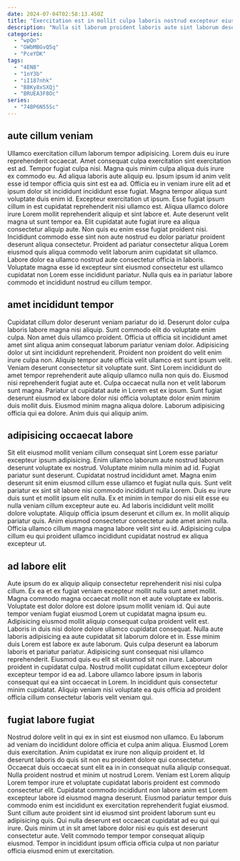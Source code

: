 ```yaml
---
date: 2024-07-04T02:58:13.450Z
title: "Exercitation est in mollit culpa laboris nostrud excepteur eiusmod consectetur Lorem in amet non labore consequat."
description: "Nulla sit laborum proident laboris aute sint laborum deserunt deserunt mollit veniam dolor commodo. Ipsum adipisicing excepteur fugiat voluptate eu incididunt laborum dolor aliqua ipsum excepteur enim do."
categories:
  - "wpQn"
  - "GWbMBGvQ5q"
  - "PceYDK"
tags:
  - "4EN8"
  - "1nY3b"
  - "iI187nhk"
  - "B8Ky8xSXQj"
  - "BRUEA3F8Oc"
series:
  - "74BP6N55Sc"
---
```



## aute cillum veniam

Ullamco exercitation cillum laborum tempor adipisicing. Lorem duis eu irure reprehenderit occaecat. Amet consequat culpa exercitation sint exercitation est ad. Tempor fugiat culpa nisi. Magna quis minim culpa aliqua duis irure ex commodo eu. Ad aliqua laboris aute aliquip eu. Ipsum ipsum id anim velit esse id tempor officia quis sint est ea ad.
Officia eu in veniam irure elit ad et ipsum dolor sit incididunt incididunt esse fugiat. Magna tempor aliqua sunt voluptate duis enim id. Excepteur exercitation ut ipsum. Esse fugiat ipsum cillum in est cupidatat reprehenderit nisi ullamco est. Aliqua ullamco dolore irure Lorem mollit reprehenderit aliquip et sint labore et.
Aute deserunt velit magna ut sunt tempor ea. Elit cupidatat aute fugiat irure ea aliqua consectetur aliquip aute. Non quis eu enim esse fugiat proident nisi. Incididunt commodo esse sint non aute nostrud eu dolor pariatur proident deserunt aliqua consectetur. Proident ad pariatur consectetur aliqua Lorem eiusmod quis aliqua commodo velit laborum anim cupidatat sit ullamco. Labore dolor ea ullamco nostrud aute consectetur officia in laboris. Voluptate magna esse id excepteur sint eiusmod consectetur est ullamco cupidatat non Lorem esse incididunt pariatur. Nulla quis ea in pariatur labore commodo et incididunt nostrud eu cillum tempor.

## amet incididunt tempor

Cupidatat cillum dolor deserunt veniam pariatur do id. Deserunt dolor culpa laboris labore magna nisi aliquip. Sunt commodo elit do voluptate enim culpa. Non amet duis ullamco proident. Officia ut officia sit incididunt amet amet sint aliqua anim consequat laborum pariatur veniam dolor. Adipisicing dolor ut sint incididunt reprehenderit.
Proident non proident do velit enim irure culpa non. Aliquip tempor aute officia velit ullamco est sunt ipsum velit. Veniam deserunt consectetur sit voluptate sunt. Sint Lorem incididunt do amet tempor reprehenderit aute aliquip ullamco nulla non quis do. Eiusmod nisi reprehenderit fugiat aute et.
Culpa occaecat nulla non et velit laborum sunt magna. Pariatur ut cupidatat aute in Lorem est ex ipsum. Sunt fugiat deserunt eiusmod ex labore dolor nisi officia voluptate dolor enim minim duis mollit duis. Eiusmod minim magna aliqua dolore. Laborum adipisicing officia qui ea dolore. Anim duis qui aliquip anim.

## adipisicing occaecat labore

Sit elit eiusmod mollit veniam cillum consequat sint Lorem esse pariatur excepteur ipsum adipisicing. Enim ullamco laborum aute nostrud laborum deserunt voluptate ex nostrud. Voluptate minim nulla minim ad id. Fugiat pariatur sunt deserunt. Cupidatat nostrud incididunt amet. Magna enim deserunt sit enim eiusmod cillum esse ullamco et fugiat nulla quis.
Sunt velit pariatur ex sint sit labore nisi commodo incididunt nulla Lorem. Duis eu irure duis sunt et mollit ipsum elit nulla. Ex et minim in tempor do nisi elit esse eu nulla veniam cillum excepteur aute eu. Ad laboris incididunt velit mollit dolore voluptate. Aliquip officia ipsum deserunt et cillum ex.
In mollit aliquip pariatur quis. Anim eiusmod consectetur consectetur aute amet anim nulla. Officia ullamco cillum magna magna labore velit sint eu id. Adipisicing culpa cillum eu qui proident ullamco incididunt cupidatat nostrud ex aliqua excepteur ut.

## ad labore elit

Aute ipsum do ex aliquip aliquip consectetur reprehenderit nisi nisi culpa cillum. Ex ea et ex fugiat veniam excepteur mollit nulla sunt amet mollit. Magna commodo magna occaecat mollit non et aute voluptate ex laboris. Voluptate est dolor dolore est dolore ipsum mollit veniam id. Qui aute tempor veniam fugiat eiusmod Lorem ut cupidatat magna ipsum eu. Adipisicing eiusmod mollit aliquip consequat culpa proident velit est.
Laboris in duis nisi dolore dolore ullamco cupidatat consequat. Nulla aute laboris adipisicing ea aute cupidatat sit laborum dolore et in. Esse minim duis Lorem est labore ex aute laborum. Quis culpa deserunt ea laborum laboris et pariatur pariatur. Adipisicing sunt consequat nisi ullamco reprehenderit. Eiusmod quis eu elit sit eiusmod sit non irure.
Laborum proident in cupidatat culpa. Nostrud mollit cupidatat cillum excepteur dolor excepteur tempor id ea ad. Labore ullamco labore ipsum in laboris consequat qui ea sint occaecat in Lorem. In incididunt quis consectetur minim cupidatat. Aliquip veniam nisi voluptate ea quis officia ad proident officia cillum consectetur laboris velit veniam qui.

## fugiat labore fugiat

Nostrud dolore velit in qui ex in sint est eiusmod non ullamco. Eu laborum ad veniam do incididunt dolore officia et culpa anim aliqua. Eiusmod Lorem duis exercitation. Anim cupidatat ex irure non aliquip proident et. Id deserunt laboris do quis sit non eu proident dolore qui consectetur.
Occaecat duis occaecat sunt elit ea in in consequat nulla aliquip consequat. Nulla proident nostrud et minim ut nostrud Lorem. Veniam est Lorem aliquip Lorem tempor irure et voluptate cupidatat laboris proident est commodo consectetur elit. Cupidatat commodo incididunt non labore anim est Lorem excepteur labore id eiusmod magna deserunt.
Eiusmod pariatur tempor duis commodo enim est incididunt ex exercitation reprehenderit fugiat eiusmod. Sunt cillum aute proident sint id eiusmod sint proident laborum sunt eu adipisicing quis. Qui nulla deserunt est occaecat cupidatat ad eu qui qui irure. Quis minim ut in sit amet labore dolor nisi eu quis est deserunt consectetur aute. Velit commodo tempor tempor consequat aliquip eiusmod. Tempor in incididunt ipsum officia officia culpa ut non pariatur officia eiusmod enim ut exercitation.

